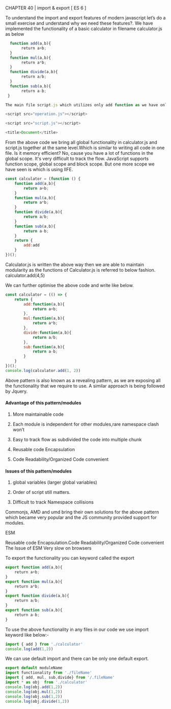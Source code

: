 CHAPTER 40 | import & export [ ES 6 ]

To understand the import and export features of modern javascript let’s do a small exercise and understand why we need these features?.
We have implemented the functionality of a basic calculator in filename calculator.js as below

```js
  function add(a,b){
       return a+b;
  }
  function mul(a,b){
       return a*b;
  }
  function divide(a,b){
       return a/b;
  }
  function sub(a,b){
       return a-b;
 }
```
```js
The main file script.js which utilizes only add function as we have only added functionality to be utilized from script.js.How can I achieve the same?

<script src="operation.js"></script>

<script src="script.js"></script>

<title>Document</title>
```

From the above code we bring all global functionality in calculator.js and script.js together at the same level.Which is similar to writing all code in one file.
Is it memory efficient?
No, cause you have a lot of functions in the global scope.
It's very difficult to track the flow.
JavaScript supports function scope, global scope and block scope. But one more scope we have seen is which is using IIFE.

```js
const calculator = (function () {
    function add(a,b){
        return a+b;
    }
    function mul(a,b){
        return a*b;
    }
    function divide(a,b){
        return a/b;
    }
    function sub(a,b){
        return a-b;
    }
    return {
        add:add
    }
})();
```

Calculator.js is written the above way then we are able to maintain modularity as the functions of Calculator.js is referred to below fashion.
calculator.add(4,5)

We can further optimise the above code and write like below.

```js
const calculator = (() => {
    return {
        add:function(a,b){
            return a+b;
        },
        mul:function(a,b){
            return a*b;
        },
        divide:function(a,b){
            return a/b;
        },
        sub:function(a,b){
            return a-b;
        }
    }
})();
console.log(calculator.add(1, 2))
```

Above pattern is also known as a revealing pattern, as we are exposing all the functionality that we require to use. A similar approach is being followed by Jquery.

#### **Advantage of this pattern/modules**

1. More maintainable code 

2. Each module is independent for other modules,rare namespace clash won’t

3. Easy to track flow as subdivided the code into multiple chunk

4. Reusable code Encapsulation

5. Code Readability/Organized Code convenient

#### **Issues of this pattern/modules**

1. global variables (larger global variables) 

2. Order of script still matters. 

3. Difficult to track Namespace collisions

Commonjs, AMD and umd bring their own solutions for the above pattern which became very popular and the JS community provided support for modules. 

ESM

Reusable code Encapsulation.Code Readability/Organized Code convenient The Issue of ESM  Very slow on browsers

To export the functionality you can keyword called the export

```js
export function add(a,b){
    return a+b;
}
export function mul(a,b){
    return a*b;
}
export function divide(a,b){
    return a/b;
}
export function sub(a,b){
    return a-b;
}
```

To use the above functionality in any files in our code we use import keyword like below:-
```js
import { add } from './calculator'
console.log(add(1,2))
```

We can use default import and there can be only one default export.

```js
export default moduleName 
import functionality from './fileName'
import { add, mul, sub,divide} from '/.fileName'
import * as obj  from './calculator'
console.log(obj.add(1,2))
console.log(obj.mul(1,2))
console.log(obj.sub(1,2))
console.log(obj.divide(1,2))
```